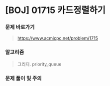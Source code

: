 # [BOJ] 01715 카드정렬하기

### 문제 바로가기

>  https://www.acmicpc.net/problem/1715

### 알고리즘

> 그리디. priority_queue

### 문제 풀이 및 주의

